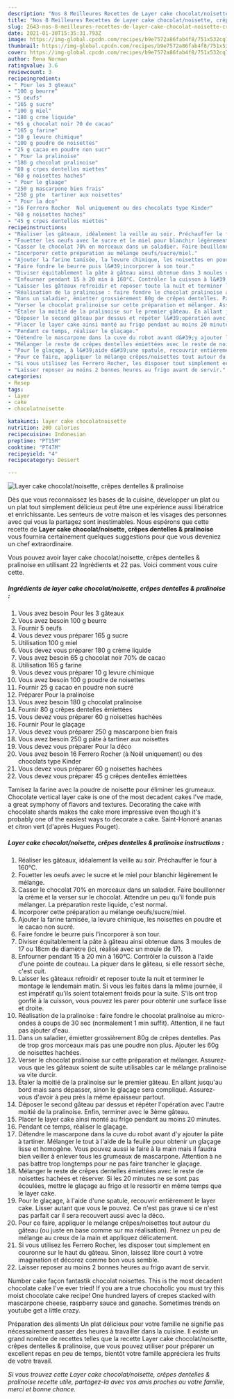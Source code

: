 ```yaml
---
description: "Nos 8 Meilleures Recettes de Layer cake chocolat/noisette, crêpes dentelles &amp;amp; pralinoise"
title: "Nos 8 Meilleures Recettes de Layer cake chocolat/noisette, crêpes dentelles &amp;amp; pralinoise"
slug: 2643-nos-8-meilleures-recettes-de-layer-cake-chocolat-noisette-crepes-dentelles-and-amp-pralinoise
date: 2021-01-30T15:35:31.793Z
image: https://img-global.cpcdn.com/recipes/b9e7572a86fab4f8/751x532cq70/layer-cake-chocolatnoisette-crepes-dentelles-pralinoise-photo-principale-de-la-recette.jpg
thumbnail: https://img-global.cpcdn.com/recipes/b9e7572a86fab4f8/751x532cq70/layer-cake-chocolatnoisette-crepes-dentelles-pralinoise-photo-principale-de-la-recette.jpg
cover: https://img-global.cpcdn.com/recipes/b9e7572a86fab4f8/751x532cq70/layer-cake-chocolatnoisette-crepes-dentelles-pralinoise-photo-principale-de-la-recette.jpg
author: Rena Norman
ratingvalue: 3.6
reviewcount: 3
recipeingredient:
- " Pour les 3 gteaux"
- "100 g beurre"
- "5 oeufs"
- "165 g sucre"
- "100 g miel"
- "180 g crme liquide"
- "65 g chocolat noir 70 de cacao"
- "165 g farine"
- "10 g levure chimique"
- "100 g poudre de noisettes"
- "25 g cacao en poudre non sucr"
- " Pour la pralinoise"
- "180 g chocolat pralinoise"
- "80 g crpes dentelles miettes"
- "60 g noisettes haches"
- " Pour le glaage"
- "250 g mascarpone bien frais"
- "250 g pte  tartiner aux noisettes"
- " Pour la dco"
- "16 Ferrero Rocher  Nol uniquement ou des chocolats type Kinder"
- "60 g noisettes haches"
- "45 g crpes dentelles miettes"
recipeinstructions:
- "Réaliser les gâteaux, idéalement la veille au soir. Préchauffer le four à 160°C."
- "Fouetter les oeufs avec le sucre et le miel pour blanchir légèrement le mélange."
- "Casser le chocolat 70% en morceaux dans un saladier. Faire bouillonner la crème et la verser sur le chocolat. Attendre un peu qu&#39;il fonde puis mélanger. La préparation reste liquide, c&#39;est normal."
- "Incorporer cette préparation au mélange oeufs/sucre/miel."
- "Ajouter la farine tamisée, la levure chimique, les noisettes en poudre et le cacao non sucré."
- "Faire fondre le beurre puis l&#39;incorporer à son tour."
- "Diviser équitablement la pâte à gâteau ainsi obtenue dans 3 moules de 17 ou 18cm de diamètre (ici, réalisé avec un moule de 17)."
- "Enfourner pendant 15 à 20 min à 160°C. Contrôler la cuisson à l&#39;aide d&#39;une pointe de couteau. La piquer dans le gâteau, si elle ressort sèche, c&#39;est cuit."
- "Laisser les gâteaux refroidir et reposer toute la nuit et terminer le montage le lendemain matin. Si vous les faites dans la même journée, il est impératif qu&#39;ils soient totalement froids pour la suite. S&#39;ils ont trop gonflé à la cuisson, vous pouvez les parer pour obtenir une surface lisse et droite."
- "Réalisation de la pralinoise : faire fondre le chocolat pralinoise au micro-ondes à coups de 30 sec (normalement 1 min suffit). Attention, il ne faut pas ajouter d&#39;eau."
- "Dans un saladier, émietter grossièrement 80g de crêpes dentelles. Pas de trop gros morceaux mais pas une poudre non plus. Ajouter les 60g de noisettes hachées."
- "Verser le chocolat pralinoise sur cette préparation et mélanger. Assurez-vous que les gâteaux soient de suite utilisables car le mélange pralinoise va vite durcir."
- "Étaler la moitié de la pralinoise sur le premier gâteau. En allant jusqu&#39;au bord mais sans dépasser, sinon le glaçage sera compliqué. Assurez-vous d&#39;avoir à peu près la même épaisseur partout."
- "Déposer le second gâteau par dessus et répéter l&#39;opération avec l&#39;autre moitié de la pralinoise. Enfin, terminer avec le 3ème gâteau."
- "Placer le layer cake ainsi monté au frigo pendant au moins 20 minutes."
- "Pendant ce temps, réaliser le glaçage."
- "Détendre le mascarpone dans la cuve du robot avant d&#39;y ajouter la pâte à tartiner. Mélanger le tout à l&#39;aide de la feuille pour obtenir un glaçage lisse et homogène. Vous pouvez aussi le faire à la main mais il faudra bien veiller à enlever tous les grumeaux de mascarpone. Attention à ne pas battre trop longtemps pour ne pas faire trancher le glaçage."
- "Mélanger le reste de crêpes dentelles émiettées avec le reste de noisettes hachées et réserver. Si les 20 minutes ne se sont pas écoulées, mettre le glaçage au frigo et le ressortir en même temps que le layer cake."
- "Pour le glaçage, à l&#39;aide d&#39;une spatule, recouvrir entièrement le layer cake. Lisser autant que vous le pouvez. Ce n&#39;est pas grave si ce n&#39;est pas parfait car il sera recouvert aussi avec la déco."
- "Pour ce faire, appliquer le mélange crêpes/noisettes tout autour du gâteau (ou juste en base comme sur ma réalisation). Prenez un peu de mélange au creux de la main et appliquez délicatement."
- "Si vous utilisez les Ferrero Rocher, les disposer tout simplement en couronne sur le haut du gâteau. Sinon, laissez libre court à votre imagination et décorez comme bon vous semble."
- "Laisser reposer au moins 2 bonnes heures au frigo avant de servir."
categories:
- Resep
tags:
- layer
- cake
- chocolatnoisette

katakunci: layer cake chocolatnoisette 
nutrition: 200 calories
recipecuisine: Indonesian
preptime: "PT15M"
cooktime: "PT47M"
recipeyield: "4"
recipecategory: Dessert

---
```



![Layer cake chocolat/noisette, crêpes dentelles &amp; pralinoise](https://img-global.cpcdn.com/recipes/b9e7572a86fab4f8/751x532cq70/layer-cake-chocolatnoisette-crepes-dentelles-pralinoise-photo-principale-de-la-recette.jpg)

Dès que vous reconnaissez les bases de la cuisine, développer un plat ou un plat tout simplement délicieux peut être une expérience aussi libératrice et enrichissante. Les senteurs de votre maison et les visages des personnes avec qui vous la partagez sont inestimables. Nous espérons que cette recette de <strong> Layer cake chocolat/noisette, crêpes dentelles &amp; pralinoise </strong> vous fournira certainement quelques suggestions pour que vous deveniez un chef extraordinaire.

<!--inarticleads1-->

Vous pouvez avoir layer cake chocolat/noisette, crêpes dentelles &amp; pralinoise en utilisant 22 Ingrédients et 22 pas. Voici comment vous cuire cette.

##### Ingrédients de layer cake chocolat/noisette, crêpes dentelles &amp; pralinoise :

1. Vous avez besoin  Pour les 3 gâteaux
1. Vous avez besoin 100 g beurre
1. Fournir 5 oeufs
1. Vous devez vous préparer 165 g sucre
1. Utilisation 100 g miel
1. Vous devez vous préparer 180 g crème liquide
1. Vous avez besoin 65 g chocolat noir 70% de cacao
1. Utilisation 165 g farine
1. Vous devez vous préparer 10 g levure chimique
1. Vous avez besoin 100 g poudre de noisettes
1. Fournir 25 g cacao en poudre non sucré
1. Préparer  Pour la pralinoise
1. Vous avez besoin 180 g chocolat pralinoise
1. Fournir 80 g crêpes dentelles émiettées
1. Vous devez vous préparer 60 g noisettes hachées
1. Fournir  Pour le glaçage
1. Vous devez vous préparer 250 g mascarpone bien frais
1. Vous avez besoin 250 g pâte à tartiner aux noisettes
1. Vous devez vous préparer  Pour la déco
1. Vous avez besoin 16 Ferrero Rocher (à Noël uniquement) ou des chocolats type Kinder
1. Vous devez vous préparer 60 g noisettes hachées
1. Vous devez vous préparer 45 g crêpes dentelles émiettées


Tamisez la farine avec la poudre de noisette pour éliminer les grumeaux. Chocolate vertical layer cake is one of the most decadent cakes I&#39;ve made, a great symphony of flavors and textures. Decorating the cake with chocolate shards makes the cake more impressive even though it&#39;s probably one of the easiest ways to decorate a cake. Saint-Honoré ananas et citron vert (d&#39;après Hugues Pouget). 

<!--inarticleads2-->

##### Layer cake chocolat/noisette, crêpes dentelles &amp; pralinoise instructions :

1. Réaliser les gâteaux, idéalement la veille au soir. Préchauffer le four à 160°C.
1. Fouetter les oeufs avec le sucre et le miel pour blanchir légèrement le mélange.
1. Casser le chocolat 70% en morceaux dans un saladier. Faire bouillonner la crème et la verser sur le chocolat. Attendre un peu qu&#39;il fonde puis mélanger. La préparation reste liquide, c&#39;est normal.
1. Incorporer cette préparation au mélange oeufs/sucre/miel.
1. Ajouter la farine tamisée, la levure chimique, les noisettes en poudre et le cacao non sucré.
1. Faire fondre le beurre puis l&#39;incorporer à son tour.
1. Diviser équitablement la pâte à gâteau ainsi obtenue dans 3 moules de 17 ou 18cm de diamètre (ici, réalisé avec un moule de 17).
1. Enfourner pendant 15 à 20 min à 160°C. Contrôler la cuisson à l&#39;aide d&#39;une pointe de couteau. La piquer dans le gâteau, si elle ressort sèche, c&#39;est cuit.
1. Laisser les gâteaux refroidir et reposer toute la nuit et terminer le montage le lendemain matin. Si vous les faites dans la même journée, il est impératif qu&#39;ils soient totalement froids pour la suite. S&#39;ils ont trop gonflé à la cuisson, vous pouvez les parer pour obtenir une surface lisse et droite.
1. Réalisation de la pralinoise : faire fondre le chocolat pralinoise au micro-ondes à coups de 30 sec (normalement 1 min suffit). Attention, il ne faut pas ajouter d&#39;eau.
1. Dans un saladier, émietter grossièrement 80g de crêpes dentelles. Pas de trop gros morceaux mais pas une poudre non plus. Ajouter les 60g de noisettes hachées.
1. Verser le chocolat pralinoise sur cette préparation et mélanger. Assurez-vous que les gâteaux soient de suite utilisables car le mélange pralinoise va vite durcir.
1. Étaler la moitié de la pralinoise sur le premier gâteau. En allant jusqu&#39;au bord mais sans dépasser, sinon le glaçage sera compliqué. Assurez-vous d&#39;avoir à peu près la même épaisseur partout.
1. Déposer le second gâteau par dessus et répéter l&#39;opération avec l&#39;autre moitié de la pralinoise. Enfin, terminer avec le 3ème gâteau.
1. Placer le layer cake ainsi monté au frigo pendant au moins 20 minutes.
1. Pendant ce temps, réaliser le glaçage.
1. Détendre le mascarpone dans la cuve du robot avant d&#39;y ajouter la pâte à tartiner. Mélanger le tout à l&#39;aide de la feuille pour obtenir un glaçage lisse et homogène. Vous pouvez aussi le faire à la main mais il faudra bien veiller à enlever tous les grumeaux de mascarpone. Attention à ne pas battre trop longtemps pour ne pas faire trancher le glaçage.
1. Mélanger le reste de crêpes dentelles émiettées avec le reste de noisettes hachées et réserver. Si les 20 minutes ne se sont pas écoulées, mettre le glaçage au frigo et le ressortir en même temps que le layer cake.
1. Pour le glaçage, à l&#39;aide d&#39;une spatule, recouvrir entièrement le layer cake. Lisser autant que vous le pouvez. Ce n&#39;est pas grave si ce n&#39;est pas parfait car il sera recouvert aussi avec la déco.
1. Pour ce faire, appliquer le mélange crêpes/noisettes tout autour du gâteau (ou juste en base comme sur ma réalisation). Prenez un peu de mélange au creux de la main et appliquez délicatement.
1. Si vous utilisez les Ferrero Rocher, les disposer tout simplement en couronne sur le haut du gâteau. Sinon, laissez libre court à votre imagination et décorez comme bon vous semble.
1. Laisser reposer au moins 2 bonnes heures au frigo avant de servir.


Number cake façon fantastik chocolat noisettes. This is the most decadent chocolate cake I&#39;ve ever tried! If you are a true chocoholic you must try this moist chocolate cake recipe! One hundred layers of crepes stacked with mascarpone cheese, raspberry sauce and ganache. Sometimes trends on youtube get a little crazy. 

<!--inarticleads1-->

<p>
Préparation des aliments Un plat délicieux pour votre famille ne signifie pas nécessairement passer des heures à travailler dans la cuisine. Il existe un grand nombre de recettes telles que la recette Layer cake chocolat/noisette, crêpes dentelles &amp; pralinoise, que vous pouvez utiliser pour préparer un excellent repas en peu de temps, bientôt votre famille appréciera les fruits de votre travail.
</p>

<p>
<i>Si vous trouvez cette Layer cake chocolat/noisette, crêpes dentelles &amp; pralinoise recette utile, partagez-la avec vos amis proches ou votre famille, merci et bonne chance.</i>
</p>
